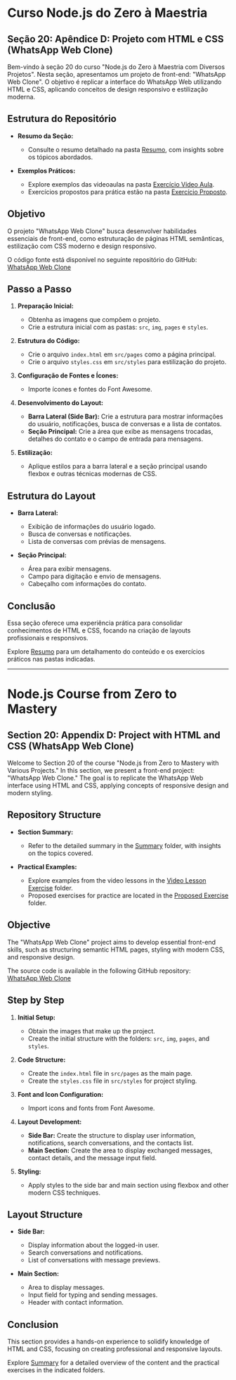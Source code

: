 # Curso Node.js do Zero à Maestria

## Seção 20: Apêndice D: Projeto com HTML e CSS (WhatsApp Web Clone)

Bem-vindo à seção 20 do curso "Node.js do Zero à Maestria com Diversos Projetos". Nesta seção, apresentamos um projeto de front-end: "WhatsApp Web Clone". O objetivo é replicar a interface do WhatsApp Web utilizando HTML e CSS, aplicando conceitos de design responsivo e estilização moderna.

## Estrutura do Repositório

- **Resumo da Seção:**
  - Consulte o resumo detalhado na pasta [Resumo](./RESUMO/), com insights sobre os tópicos abordados.

- **Exemplos Práticos:**
  - Explore exemplos das videoaulas na pasta [Exercício Vídeo Aula](./EXERCICIOS/EXERCICIO%20VIDEO%20AULA/).
  - Exercícios propostos para prática estão na pasta [Exercício Proposto](./EXERCICIOS/EXERCICIO%20PROPOSTO/).

## Objetivo

O projeto "WhatsApp Web Clone" busca desenvolver habilidades essenciais de front-end, como estruturação de páginas HTML semânticas, estilização com CSS moderno e design responsivo.

O código fonte está disponível no seguinte repositório do GitHub:  
[WhatsApp Web Clone](https://github.com/dyego-hcb/Whatsapp-Web-Clone)

## Passo a Passo

1. **Preparação Inicial:**
   - Obtenha as imagens que compõem o projeto.
   - Crie a estrutura inicial com as pastas: `src`, `img`, `pages` e `styles`.

2. **Estrutura do Código:**
   - Crie o arquivo `index.html` em `src/pages` como a página principal.
   - Crie o arquivo `styles.css` em `src/styles` para estilização do projeto.

3. **Configuração de Fontes e Ícones:**
   - Importe ícones e fontes do Font Awesome.

4. **Desenvolvimento do Layout:**
   - **Barra Lateral (Side Bar):** Crie a estrutura para mostrar informações do usuário, notificações, busca de conversas e a lista de contatos.
   - **Seção Principal:** Crie a área que exibe as mensagens trocadas, detalhes do contato e o campo de entrada para mensagens.

5. **Estilização:**
   - Aplique estilos para a barra lateral e a seção principal usando flexbox e outras técnicas modernas de CSS.

## Estrutura do Layout

- **Barra Lateral:**
  - Exibição de informações do usuário logado.
  - Busca de conversas e notificações.
  - Lista de conversas com prévias de mensagens.

- **Seção Principal:**
  - Área para exibir mensagens.
  - Campo para digitação e envio de mensagens.
  - Cabeçalho com informações do contato.

## Conclusão

Essa seção oferece uma experiência prática para consolidar conhecimentos de HTML e CSS, focando na criação de layouts profissionais e responsivos.

Explore [Resumo](./RESUMO/) para um detalhamento do conteúdo e os exercícios práticos nas pastas indicadas.

***

# Node.js Course from Zero to Mastery

## Section 20: Appendix D: Project with HTML and CSS (WhatsApp Web Clone)

Welcome to Section 20 of the course "Node.js from Zero to Mastery with Various Projects." In this section, we present a front-end project: "WhatsApp Web Clone." The goal is to replicate the WhatsApp Web interface using HTML and CSS, applying concepts of responsive design and modern styling.

## Repository Structure

- **Section Summary:**
  - Refer to the detailed summary in the [Summary](./RESUMO/) folder, with insights on the topics covered.

- **Practical Examples:**
  - Explore examples from the video lessons in the [Video Lesson Exercise](./EXERCICIOS/EXERCICIO%20VIDEO%20AULA/) folder.
  - Proposed exercises for practice are located in the [Proposed Exercise](./EXERCICIOS/EXERCICIO%20PROPOSTO/) folder.

## Objective

The "WhatsApp Web Clone" project aims to develop essential front-end skills, such as structuring semantic HTML pages, styling with modern CSS, and responsive design.

The source code is available in the following GitHub repository:  
[WhatsApp Web Clone](https://github.com/dyego-hcb/Whatsapp-Web-Clone)

## Step by Step

1. **Initial Setup:**
   - Obtain the images that make up the project.
   - Create the initial structure with the folders: `src`, `img`, `pages`, and `styles`.

2. **Code Structure:**
   - Create the `index.html` file in `src/pages` as the main page.
   - Create the `styles.css` file in `src/styles` for project styling.

3. **Font and Icon Configuration:**
   - Import icons and fonts from Font Awesome.

4. **Layout Development:**
   - **Side Bar:** Create the structure to display user information, notifications, search conversations, and the contacts list.
   - **Main Section:** Create the area to display exchanged messages, contact details, and the message input field.

5. **Styling:**
   - Apply styles to the side bar and main section using flexbox and other modern CSS techniques.

## Layout Structure

- **Side Bar:**
  - Display information about the logged-in user.
  - Search conversations and notifications.
  - List of conversations with message previews.

- **Main Section:**
  - Area to display messages.
  - Input field for typing and sending messages.
  - Header with contact information.

## Conclusion

This section provides a hands-on experience to solidify knowledge of HTML and CSS, focusing on creating professional and responsive layouts.

Explore [Summary](./RESUMO/) for a detailed overview of the content and the practical exercises in the indicated folders.

